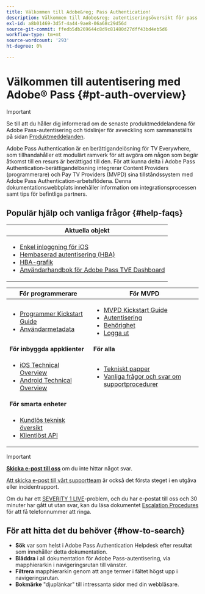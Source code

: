 ```yaml
---
title: Välkommen till Adobe&reg; Pass Authentication!
description: Välkommen till Adobe&reg; autentiseringsöversikt för pass
exl-id: a8b01469-3d5f-4a44-9ae8-06a68c29d56d
source-git-commit: ffedb5db269644c8d9c81480d27dff43bd4eb5d6
workflow-type: tm+mt
source-wordcount: '293'
ht-degree: 0%

---
```


# Välkommen till autentisering med Adobe® Pass {#pt-auth-overview}

>[!IMPORTANT]
>
> Se till att du håller dig informerad om de senaste produktmeddelandena för Adobe Pass-autentisering och tidslinjer för avveckling som sammanställts på sidan [Produktmeddelanden](/help/authentication/product-announcements.md).

Adobe Pass Authentication är en berättigandelösning för TV Everywhere, som tillhandahåller ett modulärt ramverk för att avgöra om någon som begär åtkomst till en resurs är berättigad till den. För att kunna delta i Adobe Pass Authentication-berättigandelösning integrerar Content Providers (programmerare) och Pay TV Providers (MVPD) sina tillståndssystem med Adobe Pass Authentication-arbetsflödena. Denna dokumentationswebbplats innehåller information om integrationsprocessen samt tips för befintliga partners.

## Populär hjälp och vanliga frågor {#help-faqs}

| **Aktuella objekt** |
|-------------------------------------------------------------------------------------------------------------------------------------------------------------------------------------------------------------------------------------------------------------------------------------------------------------------------------------------------------------------------------------------------------------------------------------------------------------------------------------------------------------------------------------------------------------------------------------------------------------------------------------------------------------------------------------------------------------------------------|
| <ul><li>[Enkel inloggning för iOS](/help/authentication/integration-guide-programmers/features-standard/sso-access/partner-sso/apple-sso/apple-sso-overview.md)</li><li>[Hembaserad autentisering (HBA)](/help/authentication/integration-guide-programmers/features-standard/hba-access/home-based-authentication.md)</li><li>[HBA-grafik](https://dzf8vqv24eqhg.cloudfront.net/userfiles/258/326/ckfinder/files/AdobeNewsletterHBA.pdf)</li><li>[Användarhandbok för Adobe Pass TVE Dashboard](/help/authentication/user-guide-tve-dashboard/tve-dashboard-overview.md)</li></ul> |

| **För programmerare** | **För MVPD** |
|--------------------------------------------------------------------------------------------------------------------------------------------------------------------------------------------------------------------------------------------------------------------------------|-----------------------------------------------------------------------------------------------------------------------------------------------------------------------------------------------------------------------------------------------------------------------------------------------------------------------------------------------------------------------|
| <ul><li>[Programmer Kickstart Guide](/help/authentication/kickstart/programmer-kickstart-guide.md)</li><li>[Användarmetadata](/help/authentication/integration-guide-programmers/legacy/rest-api-v1/apis/user-metadata.md)</li></ul> | <ul><li>[MVPD Kickstart Guide](/help/authentication/kickstart/mvpd-kickstart-guide.md)</li><li>[Autentisering](/help/authentication/integration-guide-mvpds/authn-usecase.md)</li><li>[Behörighet](/help/authentication/integration-guide-mvpds/authz-usecase.md)</li><li>[Logga ut](/help/authentication/integration-guide-mvpds/usecase-mvpd-logout.md)</li></ul> |
| **För inbyggda appklienter** | **För alla** |
| <ul><li>[iOS Technical Overview](/help/authentication/integration-guide-programmers/legacy/sdks/ios-tvos-sdk/iostvos-sdk-overview.md)</li><li>[Android Technical Overview](/help/authentication/integration-guide-programmers/legacy/sdks/android-sdk/android-sdk-overview.md)</li></ul> | <ul><li>[Tekniskt papper](/help/authentication/kickstart/technical-paper.md)</li><li>[Vanliga frågor och svar om supportprocedurer](/help/authentication/kickstart/support-procedures-faqs.md)</li></ul> |
| **För smarta enheter** |                                                                                                                                                                                                                                                                                                                                                                       |
| <ul><li>[Kundlös teknisk översikt](/help/authentication/integration-guide-programmers/legacy/rest-api-v1/rest-api-overview.md)</li><li>[Klientlöst API](/help/authentication/integration-guide-programmers/legacy/rest-api-v1/rest-api-reference.md)</li></ul> |                                                                                                                                                                                                                                                                                                                                                                       |

>[!IMPORTANT]
>
> [**Skicka e-post till oss**](mailto:tve-support@adobe.com) om du inte hittar något svar.
>
> [Att skicka e-post till vårt supportteam](mailto:tve-support@adobe.com) är också det första steget i en utgåva eller incidentrapport.
>
> Om du har ett [SEVERITY 1 LIVE](/help/authentication/kickstart/support-procedures-faqs.md)-problem, och du har e-postat till oss och 30 minuter har gått ut utan svar, kan du läsa dokumentet [Escalation Procedures](/help/authentication/kickstart/support-procedures-faqs.md) för att få telefonnummer att ringa.

## För att hitta det du behöver {#how-to-search}

* **Sök** var som helst i Adobe Pass Authentication Helpdesk efter resultat som innehåller detta
dokumentation.
* **Bläddra** i all dokumentation för Adobe Pass-autentisering, via mapphierarkin i navigeringsrutan till vänster.
* **Filtrera** mapphierarkin genom att ange termer i fältet högst upp i navigeringsrutan.
* **Bokmärke** &quot;djuplänkar&quot; till intressanta sidor med din webbläsare.
